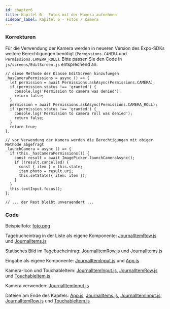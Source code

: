 ```yaml
---
id: chapter6
title: Kapitel 6 - Fotos mit der Kamera aufnehmen
sidebar_label: Kapitel 6 - Fotos / Kamera
---
```


### Korrekturen

Für die Verwendung der Kamera werden in neueren Version des Expo-SDKs weitere Berechtigungen benötigt
(`Permissions.CAMERA` und `Permissions.CAMERA_ROLL`). Bitte passen Sie den Code
in `js/screens/EditScreen.js` entsprechend an: 

```
// diese Methode der Klasse EditScreen hinzufuegen
_hasCameraPermissions = async () => {
  let permission = await Permissions.askAsync(Permissions.CAMERA);
  if (permission.status !== 'granted') {
    console.log('Permission to camera was denied');
    return false;
  }
  permission = await Permissions.askAsync(Permissions.CAMERA_ROLL);
  if (permission.status !== 'granted') {
    console.log('Permission to camera roll was denied');
    return false;
  }
  return true;
};

// vor Verwendung der Kamera werden die Berechtigungen mit obiger Methode abgefragt
_launchCamera = async () => {
  if (this._hasCameraPermissions()) {
    const result = await ImagePicker.launchCameraAsync();
    if (!result.cancelled) {
      const { item } = this.state;
      item.photo = result.uri;
      this.setState({ item: item });
    }
  }
  this.textInput.focus();
};

// ... der Rest bleibt unveraendert ...
```

### Code

Beispielfoto: [foto.png](/react-native-buch/Kapitel6/foto.png)

Tagebucheintrag in der Liste als eigene Komponente: [JournalItemRow.js](assets/chapter6/JournalItemRow/JournalItemRow.js) und [JournalItems.js](assets/chapter6/JournalItemRow/JournalItems.js)

Statisches Bild im Tagebucheintrag: [JournalItemRow.js](assets/chapter6/StatischesBild/JournalItemRow.js) und [JournalItems.js](assets/chapter6/StatischesBild/JournalItems.js)

Eingabe als eigene Komponente: [JournalItemInput.js](assets/chapter6/JournalItemInput/JournalItemInput.js) und [App.js](assets/chapter6/JournalItemInput/App.js)

Kamera-Icon und TouchableItem: [JournalItemInput.js](assets/chapter6/EingabefeldMitKameraIcon/JournalItemInput.js), [JournalItemRow.js](assets/chapter6/EingabefeldMitKameraIcon/JournalItemRow.js) und [TouchableItem.js](assets/chapter6/EingabefeldMitKameraIcon/TouchableItem.js)

Kamera verwenden: [JournalItemInput.js](assets/chapter6/Kamera/JournalItemInput.js)

Dateien am Ende des Kapitels: [App.js](assets/chapter6/Ende/App.js), [JournalItems.js](assets/chapter6/Ende/JournalItems.js), [JournalItemInput.js](assets/chapter6/Ende/JournalItemInput.js), [JournalItemRow.js](assets/chapter6/Ende/JournalItemRow.js) und [TouchableItem.js](assets/chapter6/Ende/TouchableItem.js)
